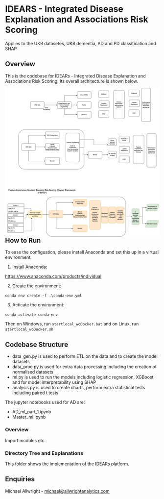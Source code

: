# IDEARS - Integrated Disease Explanation and Associations Risk Scoring

 Applies to the UKB datasetes, UKB dementia, AD and PD classification and SHAP



## Overview

This is the codebase for IDEARs - Integrated Disease Explanation and Associations Risk Scoring. Its overall architecture is shown below.


<img src="UKB ML flow-Page-2.drawio.png"
     alt="Markdown Monster icon"
     style="float: left; margin-right: 10px;" />


## How to Run
To ease the configuation, please install Anaconda and set this up in a virtual environment. 

1. Install Anaconda:

https://www.anaconda.com/products/individual

2. Create the environment:

```conda env create -f .\conda-env.yml```

3. Acticate the environment:

```conda activate conda-env```

Then on Windows, run ```startlocal_woDocker.bat``` and on Linux, run ```startlocal_woDocker.sh```


## Codebase Structure

* data_gen.py is used to perform ETL on the data and to create the model datasets
* data_proc.py is used for extra data processing including the creation of normalised datasets
* ml.py is used to run the models including logistic regression, XGBoost and for model interpretability using SHAP
* analysis.py is used to create charts, perform extra statistical tests including paired t tests

The jupyter notebooks used for AD are:

* AD_ml_part_1.ipynb 
* Master_ml.ipynb

### Overview
Import modules etc.

### Directory Tree and Explanations

This folder shows the implementation of the IDEARs platform.


## Enquiries

Michael Allwright - michael@allwrightanalytics.com

